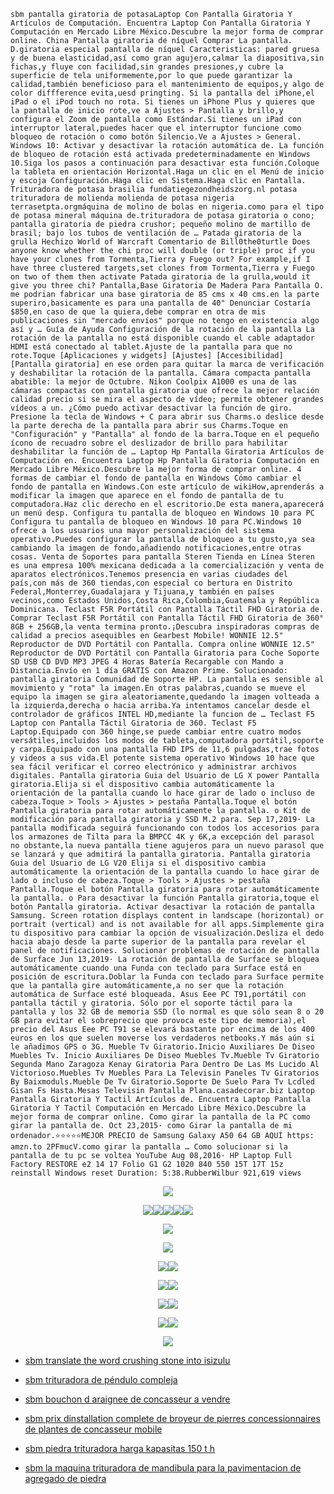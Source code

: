 
```
sbm pantalla giratoria de potasaLaptop Con Pantalla Giratoria Y Artículos de Computación. Encuentra Laptop Con Pantalla Giratoria Y Computación en Mercado Libre México.Descubre la mejor forma de comprar online. China Pantalla giratoria de níquel Comprar La pantalla. D.giratoria especial pantalla de níquel Caracteristicas: pared gruesa y de buena elasticidad,así como gran agujero,calmar la diapositiva,sin fichas,y fluye con facilidad,sin grandes presiones,y cubre la superficie de tela uniformemente,por lo que puede garantizar la calidad,también beneficioso para el mantenimiento de equipos,y algo de color diffference evita,uesd pringting. Si la pantalla del iPhone,el iPad o el iPod touch no rota. Si tienes un iPhone Plus y quieres que la pantalla de inicio rote,ve a Ajustes > Pantalla y brillo,y configura el Zoom de pantalla como Estándar.Si tienes un iPad con interruptor lateral,puedes hacer que el interruptor funcione como bloqueo de rotación o como botón Silencio.Ve a Ajustes > General. Windows 10: Activar y desactivar la rotación automática de. La función de bloqueo de rotación está activada predeterminadamente en Windows 10.Siga los pasos a continuación para desactivar esta función.Coloque la tableta en orientación Horizontal.Haga un clic en el Menú de inicio y escoja Configuración.Haga clic en Sistema.Haga clic en Pantalla. Trituradora de potasa brasilia fundatiegezondheidszorg.nl potasa trituradora de molienda molienda de potasa nigeria terrasetpta.orgmáquina de molino de bolas en nigeria.como para el tipo de potasa mineral máquina de.trituradora de potasa giratoria o cono; pantalla giratoria de piedra crushor; pequeño molino de martillo de brasil; bajo los tubos de ventilación de … Patada giratoria de la grulla Hechizo World of Warcraft Comentario de Bill0the0turtle Does anyone know whether the chi proc will double (or triple) proc if you have your clones from Tormenta,Tierra y Fuego out? For example,if I have three clustered targets,set clones from Tormenta,Tierra y Fuego on two of them then activate Patada giratoria de la grulla,would it give you three chi? Pantalla,Base Giratoria De Madera Para Pantalla O. me podrian fabricar una base giratoria de 85 cms x 40 cms.en la parte superiro,basicamente es para una pantalla de 40" Denunciar Costaría $850,en caso de que la quiera,debe comprar en otra de mis publicaciones sin "mercado envíos" porque no tengo en existencia algo así y … Guía de Ayuda Configuración de la rotación de la pantalla La rotación de la pantalla no está disponible cuando el cable adaptador HDMI está conectado al tablet.Ajuste de la pantalla para que no rote.Toque [Aplicaciones y widgets] [Ajustes] [Accesibilidad] [Pantalla giratoria] en ese orden para quitar la marca de verificación y deshabilitar la rotación de la pantalla. Cámara compacta pantalla abatible: la mejor de Octubre. Nikon Coolpix A1000 es una de las cámaras compactas con pantalla giratoria que ofrece la mejor relación calidad precio si se mira el aspecto de vídeo; permite obtener grandes vídeos a un. ¿Cómo puedo activar desactivar la función de giro. Presione la tecla de Windows + C para abrir sus Charms.o deslice desde la parte derecha de la pantalla para abrir sus Charms.Toque en "Configuración" y "Pantalla" al fondo de la barra.Toque en el pequeño ícono de recuadro sobre el deslizador de brillo para habilitar deshabilitar la función de … Laptop Hp Pantalla Giratoria Artículos de Computación en. Encuentra Laptop Hp Pantalla Giratoria Computación en Mercado Libre México.Descubre la mejor forma de comprar online. 4 formas de cambiar el fondo de pantalla en Windows Cómo cambiar el fondo de pantalla en Windows.Con este artículo de wikiHow,aprenderás a modificar la imagen que aparece en el fondo de pantalla de tu computadora.Haz clic derecho en el escritorio.De esta manera,aparecerá un menú desp. Configura tu pantalla de bloqueo en Windows 10 para PC Configura tu pantalla de bloqueo en Windows 10 para PC.Windows 10 ofrece a los usuarios una mayor personalización del sistema operativo.Puedes configurar la pantalla de bloqueo a tu gusto,ya sea cambiando la imagen de fondo,añadiendo notificaciones,entre otras cosas. Venta de Soportes para pantalla Steren Tienda en Línea Steren es una empresa 100% mexicana dedicada a la comercialización y venta de aparatos electrónicos.Tenemos presencia en varias ciudades del país,con más de 360 tiendas,con especial co bertura en Distrito Federal,Monterrey,Guadalajara y Tijuana,y también en países vecinos,como Estados Unidos,Costa Rica,Colombia,Guatemala y República Dominicana. Teclast F5R Portátil con Pantalla Táctil FHD Giratoria de. Comprar Teclast F5R Portátil con Pantalla Táctil FHD Giratoria de 360° 8GB + 256GB,la venta termina pronto.¡Descubra inspiradoras compras de calidad a precios asequibles en Gearbest Mobile! WONNIE 12.5" Reproductor de DVD Portátil con Pantalla. Compra online WONNIE 12.5" Reproductor de DVD Portátil con Pantalla Giratoria para Coche Soporte SD USB CD DVD MP3 JPEG 4 Horas Batería Recargable con Mando a Distancia.Envío en 1 día GRATIS con Amazon Prime. Solucionado: pantalla giratoria Comunidad de Soporte HP. La pantalla es sensible al movimiento y "rota" la imagen.En otras palabras,cuando se mueve el equipo la imagen se gira aleatoriamente,quedando la imagen volteada a la izquierda,derecha o hacia arriba.Ya intentamos cancelar desde el controlador de gráficos INTEL HD,mediante la funcion de … Teclast F5 Laptop con Pantalla Táctil Giratoria de 360. Teclast F5 Laptop.Equipado con 360 hinge,se puede cambiar entre cuatro modos versátiles,incluidos los modos de tableta,computadora portátil,soporte y carpa.Equipado con una pantalla FHD IPS de 11,6 pulgadas,trae fotos y videos a sus vida.El potente sistema operativo Windows 10 hace que sea fácil verificar el correo electrónico y administrar archivos digitales. Pantalla giratoria Guia del Usuario de LG X power Pantalla giratoria.Elija si el dispositivo cambia automáticamente la orientación de la pantalla cuando lo hace girar de lado o incluso de cabeza.Toque > Tools > Ajustes > pestaña Pantalla.Toque el botón Pantalla giratoria para rotar automáticamente la pantalla. o Kit de modificación para pantalla giratoria y SSD M.2 para. Sep 17,2019· La pantalla modificada seguirá funcionando con todos los accesorios para los armazones de Tilta para la BMPCC 4K y 6K,a excepción del parasol no obstante,la nueva pantalla tiene agujeros para un nuevo parasol que se lanzará y que admitirá la pantalla giratoria. Pantalla giratoria Guia del Usuario de LG V20 Elija si el dispositivo cambia automáticamente la orientación de la pantalla cuando lo hace girar de lado o incluso de cabeza.Toque > Tools > Ajustes > pestaña Pantalla.Toque el botón Pantalla giratoria para rotar automáticamente la pantalla. o Para desactivar la función Pantalla giratoria,toque el botón Pantalla giratoria. Activar desactivar la rotación de pantalla Samsung. Screen rotation displays content in landscape (horizontal) or portrait (vertical) and is not available for all apps.Simplemente gira tu dispositivo para cambiar la opción de visualización.Desliza el dedo hacia abajo desde la parte superior de la pantalla para revelar el panel de notificaciones. Solucionar problemas de rotación de pantalla de Surface Jun 13,2019· La rotación de pantalla de Surface se bloquea automáticamente cuando una Funda con teclado para Surface está en posición de escritura.Doblar la Funda con teclado para Surface permite que la pantalla gire automáticamente,a no ser que la rotación automática de Surface esté bloqueada. Asus Eee PC T91,portátil con pantalla táctil y giratoria. Sólo por el soporte táctil para la pantalla y los 32 GB de memoria SSD (lo normal es que sólo sean 8 o 20 GB para evitar el sobreprecio que provoca este tipo de memoria),el precio del Asus Eee PC T91 se elevará bastante por encima de los 400 euros en los que suelen moverse los verdaderos netbooks.Y más aún si le añadimos GPS o 3G. Mueble Tv Giratorio.Inicio Auxiliares De Diseo Muebles Tv. Inicio Auxiliares De Diseo Muebles Tv.Mueble Tv Giratorio Segunda Mano Zaragoza Kenay Giratoria Para Dentro De Las Ms Lucido Al Victorioso.Muebles Tv Muebles Para La Televisin Paneles Tv Giratorios By Baixmoduls.Mueble De Tv Giratorio.Soporte De Suelo Para Tv Lcdled Gisan Fs Hasta.Mesas Televisin Pantalla Plana.casadecorar.biz Laptop Pantalla Giratoria Y Tactil Artículos de. Encuentra Laptop Pantalla Giratoria Y Tactil Computación en Mercado Libre México.Descubre la mejor forma de comprar online. Como girar la pantalla de la PC ️como girar la pantalla de. Oct 23,2015· ️como Girar la pantalla de mi ordenador.⭐️⭐️⭐️⭐️⭐️MEJOR PRECIO de Samsung Galaxy A50 64 GB AQUÍ https: amzn.to 2PFmucV.como girar la pantalla … Como solucionar si la pantalla de tu pc se voltea YouTube Aug 08,2016· HP Laptop Full Factory RESTORE e2 14 17 Folio G1 G2 1020 840 550 15T 17T 15z reinstall Windows reset Duration: 5:38.RubberWilbur 921,619 views 
```

<div align="center">

<a href="https://es-crusher.shibang-china.com/github&k=sbm+pantalla+giratoria+de+potasa"><img src="https://static.shibang-china.com/es/crusher/logo.jpg"></a>

<a href="https://es-crusher.shibang-china.com/github&k=sbm+pantalla+giratoria+de+potasa"><img src="https://static.shibang-china.com/es/crusher/index.jpg"></a><a href="https://es-crusher.shibang-china.com/material.htmlgithub&k=sbm+pantalla+giratoria+de+potasa"><img src="https://static.shibang-china.com/es/crusher/material.jpg"></a><a href="https://es-crusher.shibang-china.com/application.htmlgithub&k=sbm+pantalla+giratoria+de+potasa"><img src="https://static.shibang-china.com/es/crusher/application.jpg"></a><a href="https://es-crusher.shibang-china.com/aboutus.htmlgithub&k=sbm+pantalla+giratoria+de+potasa"><img src="https://static.shibang-china.com/es/crusher/aboutus.jpg"></a><a href="https://es-crusher.shibang-china.com/contact.htmlgithub&k=sbm+pantalla+giratoria+de+potasa"><img src="https://static.shibang-china.com/es/crusher/contact.jpg"></a>

<a href="https://es-crusher.shibang-china.com/github&k=sbm+pantalla+giratoria+de+potasa"><img src="https://static.shibang-china.com/es/crusher/banner.jpg"></a>

<a href="https://swt.shibang-china.com/github&k=sbm+pantalla+giratoria+de+potasa"><img src="https://static.shibang-china.com/es/crusher/text.jpg"></a>

<a href="https://swt.shibang-china.com/github&k=sbm+pantalla+giratoria+de+potasa"><img src="https://static.shibang-china.com/es/crusher/chat.jpg"></a><a href="https://es-crusher.shibang-china.com/contact.htmlgithub&k=sbm+pantalla+giratoria+de+potasa"><img src="https://static.shibang-china.com/es/crusher/message.jpg"></a>

<a href="https://es-crusher.shibang-china.com/products/pe.htmlgithub&k=sbm+pantalla+giratoria+de+potasa"><img src="https://static.shibang-china.com/es/crusher/pe.jpg"></a><a href="https://es-crusher.shibang-china.com/products/pf.htmlgithub&k=sbm+pantalla+giratoria+de+potasa"><img src="https://static.shibang-china.com/es/crusher/pf.jpg"></a>

<a href="https://es-crusher.shibang-china.com/products/hpt.htmlgithub&k=sbm+pantalla+giratoria+de+potasa"><img src="https://static.shibang-china.com/es/crusher/hpt.jpg"></a><a href="https://es-crusher.shibang-china.com/products/vsi.htmlgithub&k=sbm+pantalla+giratoria+de+potasa"><img src="https://static.shibang-china.com/es/crusher/vsi.jpg"></a>

<a href="https://es-crusher.shibang-china.com/products/klv.htmlgithub&k=sbm+pantalla+giratoria+de+potasa"><img src="https://static.shibang-china.com/es/crusher/klv.jpg"></a><a href="https://es-crusher.shibang-china.com/products/portable.htmlgithub&k=sbm+pantalla+giratoria+de+potasa"><img src="https://static.shibang-china.com/es/crusher/portable.jpg"></a>

<a href="https://swt.shibang-china.com/github&k=sbm+pantalla+giratoria+de+potasa"><img src="https://static.shibang-china.com/es/crusher/case.jpg"></a>

</div>


* [sbm translate the word crushing stone into isizulu](sbm%20translate%20the%20word%20crushing%20stone%20into%20isizulu.md)

* [sbm trituradora de péndulo compleja](sbm%20trituradora%20de%20p%C3%A9ndulo%20compleja.md)

* [sbm bouchon d araignee de concasseur a vendre](sbm%20bouchon%20d%20araignee%20de%20concasseur%20a%20vendre.md)

* [sbm prix dinstallation complete de broyeur de pierres concessionnaires de plantes de concasseur mobile](sbm%20prix%20dinstallation%20complete%20de%20broyeur%20de%20pierres%20concessionnaires%20de%20plantes%20de%20concasseur%20mobile.md)

* [sbm piedra trituradora harga kapasitas 150 t h](sbm%20piedra%20trituradora%20harga%20kapasitas%20150%20t%20h.md)

* [sbm la maquina trituradora de mandibula para la pavimentacion de agregado de piedra](sbm%20la%20maquina%20trituradora%20de%20mandibula%20para%20la%20pavimentacion%20de%20agregado%20de%20piedra.md)